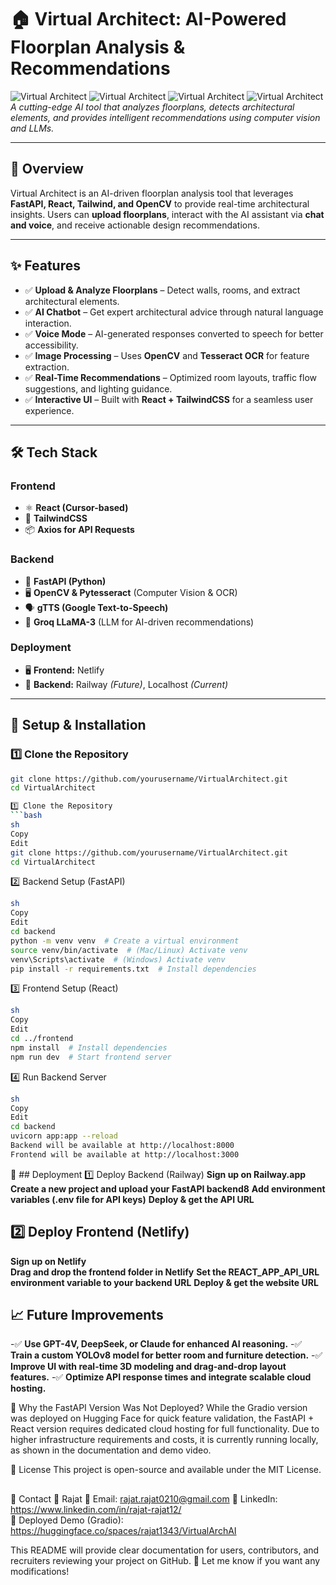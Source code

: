 # 🏠 Virtual Architect: AI-Powered Floorplan Analysis & Recommendations

![Virtual Architect](https://huggingface.co/spaces/rajat1343/VirtualArchAI)
![Virtual Architect](https://huggingface.co/spaces/rajat1343/VirtualArchAI) 
![Virtual Architect](https://huggingface.co/spaces/rajat1343/VirtualArchAI) 
![Virtual Architect](https://huggingface.co/spaces/rajat1343/VirtualArchAI) 
_A cutting-edge AI tool that analyzes floorplans, detects architectural elements, and provides intelligent recommendations using computer vision and LLMs._

---

## 🚀 Overview
Virtual Architect is an AI-driven floorplan analysis tool that leverages **FastAPI, React, Tailwind, and OpenCV** to provide real-time architectural insights. Users can **upload floorplans**, interact with the AI assistant via **chat and voice**, and receive actionable design recommendations.

---

## ✨ Features
- ✅ **Upload & Analyze Floorplans** – Detect walls, rooms, and extract architectural elements.  
- ✅ **AI Chatbot** – Get expert architectural advice through natural language interaction.  
- ✅ **Voice Mode** – AI-generated responses converted to speech for better accessibility.  
- ✅ **Image Processing** – Uses **OpenCV** and **Tesseract OCR** for feature extraction.  
- ✅ **Real-Time Recommendations** – Optimized room layouts, traffic flow suggestions, and lighting guidance.  
- ✅ **Interactive UI** – Built with **React + TailwindCSS** for a seamless user experience.  

---

## 🛠 Tech Stack
### **Frontend**
- ⚛️ **React (Cursor-based)**
- 🎨 **TailwindCSS**
- 📦 **Axios for API Requests**
  
### **Backend**
- 🚀 **FastAPI (Python)**
- 🖥️ **OpenCV & Pytesseract** (Computer Vision & OCR)
- 🗣 **gTTS (Google Text-to-Speech)**
- 🧠 **Groq LLaMA-3** (LLM for AI-driven recommendations)
  
### **Deployment**
- 🖥 **Frontend:** Netlify  
- 🔗 **Backend:** Railway _(Future)_, Localhost _(Current)_

---

## 🔧 Setup & Installation
### **1️⃣ Clone the Repository**
```sh
git clone https://github.com/yourusername/VirtualArchitect.git
cd VirtualArchitect

1️⃣ Clone the Repository
```bash
sh
Copy
Edit
git clone https://github.com/yourusername/VirtualArchitect.git
cd VirtualArchitect
```
2️⃣ Backend Setup (FastAPI)
```bash
sh
Copy
Edit
cd backend
python -m venv venv  # Create a virtual environment
source venv/bin/activate  # (Mac/Linux) Activate venv
venv\Scripts\activate  # (Windows) Activate venv
pip install -r requirements.txt  # Install dependencies
```
3️⃣ Frontend Setup (React)
```bash
sh
Copy
Edit
cd ../frontend
npm install  # Install dependencies
npm run dev  # Start frontend server
```
4️⃣ Run Backend Server
```bash
sh
Copy
Edit
cd backend
uvicorn app:app --reload
Backend will be available at http://localhost:8000
Frontend will be available at http://localhost:3000
```
🚀 ## Deployment
1️⃣ Deploy Backend (Railway)
**Sign up on Railway.app**
**Create a new project and upload your FastAPI backend8**
**Add environment variables (.env file for API keys)**
**Deploy & get the API URL**

## 2️⃣ Deploy Frontend (Netlify)
**Sign up on Netlify**  
**Drag and drop the frontend folder in Netlify**
**Set the REACT_APP_API_URL environment variable to your backend URL**
**Deploy & get the website URL**

## 📈 Future Improvements
-✅ **Use GPT-4V, DeepSeek, or Claude for enhanced AI reasoning.**
-✅ **Train a custom YOLOv8 model for better room and furniture detection.**
-✅ **Improve UI with real-time 3D modeling and drag-and-drop layout features.**
-✅ **Optimize API response times and integrate scalable cloud hosting.**

🎯 Why the FastAPI Version Was Not Deployed?
While the Gradio version was deployed on Hugging Face for quick feature validation, the FastAPI + React version requires dedicated cloud hosting for full functionality. Due to higher infrastructure requirements and costs, it is currently running locally, as shown in the documentation and demo video.

📜 License
This project is open-source and available under the MIT License.
##
📩 Contact
👤 Rajat
📧 Email: rajat.rajat0210@gmail.com
🔗 LinkedIn: https://www.linkedin.com/in/rajat-rajat12/  
🔗 Deployed Demo (Gradio): https://huggingface.co/spaces/rajat1343/VirtualArchAI

This README will provide clear documentation for users, contributors, and recruiters reviewing your project on GitHub. 🚀 Let me know if you want any modifications!
